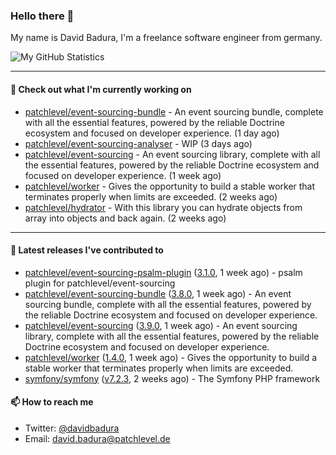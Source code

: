 ### Hello there 👋

My name is David Badura, I'm a freelance software engineer from germany.

![My GitHub Statistics](https://github-readme-stats.vercel.app/api?username=DavidBadura&show_icons=true&count_private=true&hide_title=true)

---

#### 👷 Check out what I'm currently working on

- [patchlevel/event-sourcing-bundle](https://github.com/patchlevel/event-sourcing-bundle) - An event sourcing bundle, complete with all the essential features, powered by the reliable Doctrine ecosystem and focused on developer experience. (1 day ago)
- [patchlevel/event-sourcing-analyser](https://github.com/patchlevel/event-sourcing-analyser) - WIP (3 days ago)
- [patchlevel/event-sourcing](https://github.com/patchlevel/event-sourcing) - An event sourcing library, complete with all the essential features,  powered by the reliable Doctrine ecosystem and focused on developer experience. (1 week ago)
- [patchlevel/worker](https://github.com/patchlevel/worker) - Gives the opportunity to build a stable worker that terminates properly when limits are exceeded. (2 weeks ago)
- [patchlevel/hydrator](https://github.com/patchlevel/hydrator) - With this library you can hydrate objects from array into objects and back again.  (2 weeks ago)

---

#### 🔭 Latest releases I've contributed to

- [patchlevel/event-sourcing-psalm-plugin](https://github.com/patchlevel/event-sourcing-psalm-plugin) ([3.1.0](https://github.com/patchlevel/event-sourcing-psalm-plugin/releases/tag/3.1.0), 1 week ago) - psalm plugin for patchlevel/event-sourcing
- [patchlevel/event-sourcing-bundle](https://github.com/patchlevel/event-sourcing-bundle) ([3.8.0](https://github.com/patchlevel/event-sourcing-bundle/releases/tag/3.8.0), 1 week ago) - An event sourcing bundle, complete with all the essential features, powered by the reliable Doctrine ecosystem and focused on developer experience.
- [patchlevel/event-sourcing](https://github.com/patchlevel/event-sourcing) ([3.9.0](https://github.com/patchlevel/event-sourcing/releases/tag/3.9.0), 1 week ago) - An event sourcing library, complete with all the essential features,  powered by the reliable Doctrine ecosystem and focused on developer experience.
- [patchlevel/worker](https://github.com/patchlevel/worker) ([1.4.0](https://github.com/patchlevel/worker/releases/tag/1.4.0), 1 week ago) - Gives the opportunity to build a stable worker that terminates properly when limits are exceeded.
- [symfony/symfony](https://github.com/symfony/symfony) ([v7.2.3](https://github.com/symfony/symfony/releases/tag/v7.2.3), 2 weeks ago) - The Symfony PHP framework

#### 📫 How to reach me

- Twitter: [@davidbadura](https://twitter.com/davidbadura)
- Email: [david.badura@patchlevel.de](mailto:david.badura@patchlevel.de)